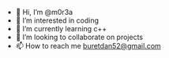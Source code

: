 - 👋 Hi, I’m @m0r3a
- 👀 I’m interested in coding
- 🌱 I’m currently learning c++
- 💞️ I’m looking to collaborate on projects
- 📫 How to reach me buretdan52@gmail.com

<!---
m0r3a/m0r3a is a ✨ special ✨ repository because its `README.md` (this file) appears on your GitHub profile.
You can click the Preview link to take a look at your changes.
--->
